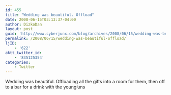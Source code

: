 ```yaml
---
id: 455
title: "Wedding was beautiful. Offload"
date: 2008-06-15T03:13:37-04:00
author: DizkoDan
layout: post
guid: 'http://www.cyberjunx.com/blog/archives/2008/06/15/wedding-was-beautiful-offload/'
permalink: /2008/06/15/wedding-was-beautiful-offload/
ljID:
    - '622'
aktt_twitter_id:
    - '835125354'
categories:
    - Twitter
---
```


Wedding was beautiful. Offloading all the gifts into a room for them, then off to a bar for a drink with the young’uns